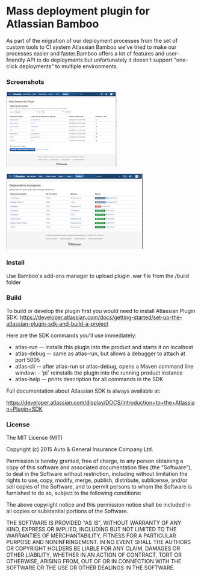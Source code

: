 # Mass deployment plugin for Atlassian Bamboo

As part of the migration of our deployment processes from the set of custom tools to CI system Atlassian Bamboo
we've tried to make our processes easier and faster.Bamboo offers a lot of features and user-friendly API
to do deployments but unfortunately it doesn't support "one-click deployments" to multiple environments.

### Screenshots

[<img src="https://raw.githubusercontent.com/AutoGeneral/bamboo-mass-deployment/master/src/main/resources/images/screenshot1_small.png">](https://raw.githubusercontent.com/AutoGeneral/bamboo-mass-deployment/master/src/main/resources/images/screenshot1.png)

[<img src="https://raw.githubusercontent.com/AutoGeneral/bamboo-mass-deployment/master/src/main/resources/images/screenshot2_small.png">](https://raw.githubusercontent.com/AutoGeneral/bamboo-mass-deployment/master/src/main/resources/images/screenshot2.png)

### Install

Use Bamboo's add-ons manager to upload plugin .war file from the /build folder



### Build

To build or develop the plugin first you would need to install Atlassian Plugin SDK: https://developer.atlassian.com/docs/getting-started/set-up-the-atlassian-plugin-sdk-and-build-a-project

Here are the SDK commands you'll use immediately:

* atlas-run   -- installs this plugin into the product and starts it on localhost
* atlas-debug -- same as atlas-run, but allows a debugger to attach at port 5005
* atlas-cli   -- after atlas-run or atlas-debug, opens a Maven command line window:
                 - 'pi' reinstalls the plugin into the running product instance
* atlas-help  -- prints description for all commands in the SDK

Full documentation about Atlassian SDK is always available at:

https://developer.atlassian.com/display/DOCS/Introduction+to+the+Atlassian+Plugin+SDK

### License

The MIT License (MIT)

Copyright (c) 2015 Auto & General Insurance Company Ltd.

Permission is hereby granted, free of charge, to any person obtaining a copy
of this software and associated documentation files (the "Software"), to deal
in the Software without restriction, including without limitation the rights
to use, copy, modify, merge, publish, distribute, sublicense, and/or sell
copies of the Software, and to permit persons to whom the Software is
furnished to do so, subject to the following conditions:

The above copyright notice and this permission notice shall be included in all
copies or substantial portions of the Software.

THE SOFTWARE IS PROVIDED "AS IS", WITHOUT WARRANTY OF ANY KIND, EXPRESS OR
IMPLIED, INCLUDING BUT NOT LIMITED TO THE WARRANTIES OF MERCHANTABILITY,
FITNESS FOR A PARTICULAR PURPOSE AND NONINFRINGEMENT. IN NO EVENT SHALL THE
AUTHORS OR COPYRIGHT HOLDERS BE LIABLE FOR ANY CLAIM, DAMAGES OR OTHER
LIABILITY, WHETHER IN AN ACTION OF CONTRACT, TORT OR OTHERWISE, ARISING FROM,
OUT OF OR IN CONNECTION WITH THE SOFTWARE OR THE USE OR OTHER DEALINGS IN THE
SOFTWARE.

